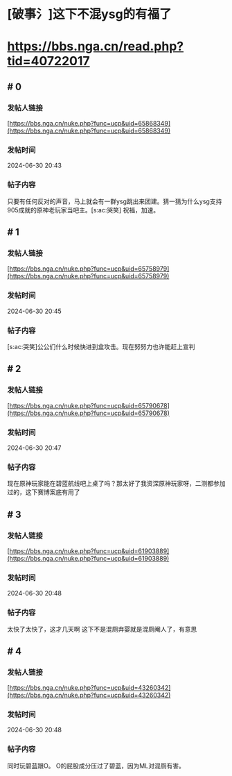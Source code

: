 # [破事氵]这下不混ysg的有福了
# https://bbs.nga.cn/read.php?tid=40722017

## \# 0
### 发帖人链接
[https://bbs.nga.cn/nuke.php?func=ucp&uid=65868349](https://bbs.nga.cn/nuke.php?func=ucp&uid=65868349)
### 发帖时间
2024-06-30 20:43
### 帖子内容
只要有任何反对的声音，马上就会有一群ysg跳出来团建。猜一猜为什么ysg支持905成就的原神老玩家当吧主。[s:ac:哭笑]
祝福，加速。
## \# 1
### 发帖人链接
[https://bbs.nga.cn/nuke.php?func=ucp&uid=65758979](https://bbs.nga.cn/nuke.php?func=ucp&uid=65758979)
### 发帖时间
2024-06-30 20:45
### 帖子内容
[s:ac:哭笑]公公们什么时候快进到盒攻击。现在努努力也许能赶上宣判
## \# 2
### 发帖人链接
[https://bbs.nga.cn/nuke.php?func=ucp&uid=65790678](https://bbs.nga.cn/nuke.php?func=ucp&uid=65790678)
### 发帖时间
2024-06-30 20:47
### 帖子内容
现在原神玩家能在碧蓝航线吧上桌了吗？那太好了我资深原神玩家呀，二测都参加过的，这下赛博案底有用了
## \# 3
### 发帖人链接
[https://bbs.nga.cn/nuke.php?func=ucp&uid=61903889](https://bbs.nga.cn/nuke.php?func=ucp&uid=61903889)
### 发帖时间
2024-06-30 20:48
### 帖子内容
太快了太快了，这才几天啊
这下不是混厕弃婴就是混厕阉人了，有意思
## \# 4
### 发帖人链接
[https://bbs.nga.cn/nuke.php?func=ucp&uid=43260342](https://bbs.nga.cn/nuke.php?func=ucp&uid=43260342)
### 发帖时间
2024-06-30 20:48
### 帖子内容
同时玩碧蓝跟O。
O的屁股成分压过了碧蓝，因为ML对混厕有害。
